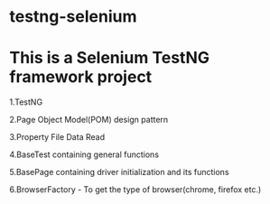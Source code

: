 # testng-selenium

This is a Selenium TestNG framework project 
=============================================

1.TestNG

2.Page Object Model(POM) design pattern

3.Property File Data Read

4.BaseTest containing general functions

5.BasePage containing driver initialization and its functions

6.BrowserFactory - To get the type of browser(chrome, firefox etc.)

